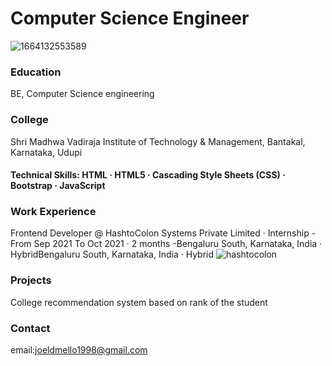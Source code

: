 # Computer Science Engineer
![1664132553589](https://github.com/Joeldmello1998github/joeldmello1998.github.io/assets/102612314/5a4ee7b5-cace-4b75-90f0-49b328a156c2)

### Education
BE, Computer Science engineering 

### College
Shri Madhwa Vadiraja Institute of Technology & Management, Bantakal, Karnataka, Udupi

#### Technical Skills: HTML · HTML5 · Cascading Style Sheets (CSS) · Bootstrap · JavaScript

### Work Experience
Frontend Developer @ HashtoColon Systems Private Limited · Internship
-From Sep 2021 To Oct 2021 · 2 months
-Bengaluru South, Karnataka, India · HybridBengaluru South, Karnataka, India · Hybrid
![hashtocolon](https://github.com/Joeldmello1998github/joeldmello1998.github.io/assets/102612314/c91f4f4e-f895-4f50-b170-aad6ec9961e6)

### Projects
College recommendation system based on rank of the student

### Contact
email:joeldmello1998@gmail.com
